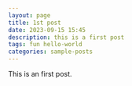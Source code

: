 ```yaml
---
layout: page
title: 1st post
date: 2023-09-15 15:45
description: this is a first post
tags: fun hello-world
categories: sample-posts
---
```


This is an first post.
